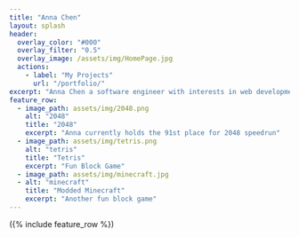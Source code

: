 ```yaml
---
title: "Anna Chen"
layout: splash
header:
  overlay_color: "#000"
  overlay_filter: "0.5"
  overlay_image: /assets/img/HomePage.jpg
  actions:
    - label: "My Projects"
      url: "/portfolio/"
excerpt: "Anna Chen a software engineer with interests in web development and speedrunning 2048"
feature_row:
  - image_path: assets/img/2048.png
    alt: "2048"
    title: "2048"
    excerpt: "Anna currently holds the 91st place for 2048 speedrun"
  - image_path: assets/img/tetris.png
    alt: "tetris"
    title: "Tetris"
    excerpt: "Fun Block Game"
  - image_path: assets/img/minecraft.jpg
  - alt: "minecraft"
    title: "Modded Minecraft"
    excerpt: "Another fun block game"
---
```

({% include feature_row %})

